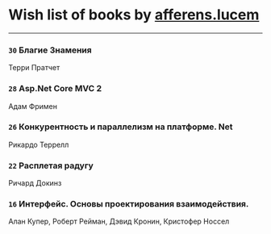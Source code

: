 # Wish list of books by [afferens.lucem](http://vk.com/id196071655)
---

### `30` Благие Знамения
Терри Пратчет

### `28` Asp.Net Core MVC 2
Адам Фримен

### `26` Конкурентность и параллелизм на платформе. Net
Рикардо Террелл

### `22` Расплетая радугу
Ричард Докинз

### `16` Интерфейс. Основы проектирования взаимодействия.
Алан Купер, Роберт Рейман, Дэвид Кронин, Кристофер Носсел


